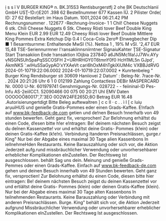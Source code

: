 ị s s ï V BURGER KING® n. BK.315S3 Rentísburgerstfj 2 ohe BK Deutschlanií GmbH USŢ-!D:r)E201 .398 62 Bestellnummer 677 Kassen İÜ. 2 Pilister Orde( ID: 27 62 Bestellart: im Haus Datum. 1001,2024 06:21.42 PM Rechnungsnummer . 122677 -Rechnung-Invoice- 1 1 Chil! Cheese Nuggets 6 stk. Chili Cheese Nuggets 6 Stk. Cheesy Rösti tover Beef Double King Menu Klein EUR 2.99 EUR 12.49 Cheesy Riisti lover Beef Double Mittlere King Pommes Extra Ketchup Dip 0.4 I Coca-Cola 2ero® Elnwegbecher Dip ■ 1 ßesarntsurnme: Enthaltende MwSI (%). Nettoa 1 , 19% M vSI. '2,47 EUR 15,48 TSE-Seriennurmner I'ransaklinnsniirntner SignaiuKahter ŢSE-Signatur Start Ţransakiion Ende !ransaktion lOijbia 23784Ö a6JN5Mc1lla!JJ7Wv.AYy vNSGNSUhSpaPqSSCOSFH 2+URHRHGY0T6tmnY0f0 HcH1ML5n GJpd', ÁkmNKS '.wIHuSSaGypAO’xYXAeVt cari6hOxM4hTgkiXiUM4c VXBBJdRVG 2024-01-10719:22:06.0002 2024-01-10719:22:07.0002 * Kunrtenbeleg " Burger King Rendsburger sti 30609 Haniiovei 2 Datum' : Beleg-Nr. 7race-Nr. . 2024 20:21:26 Uhr 6 1 0 012199 Zahlung Contactless DEBir MASPERCARD Nr. 0000 U-Nr. 601979741 Genshmigungs-Nr. 028722 - - feiininal-ID Pes-Infu AS-2eiilCC1. 52090466 00 075 00 20:21 Uhl EMV Daten OOOOOÖ80017',7.'3EO 0O2W24FE265D;8O Betrag EUR 16.48 .Autorisierungertdigt Bitte Beleg auftewaltren ] c c II · c . . ì I [ c luiụ arụuiHUS und genieße Gratis-Pommes eder einen Grads-Kaffee. E!nfach auf www.bk-feedback-de.com getien und de!nen Besuch !nnerha!b von 49 stunden bewerfen. Geht ganz fix, versprochen! Zur Be!ohnung erhä!tst du einen Code, d!esen bitte h!er e!ntragen: Be! deinem nächsten Besuch zeigst du deînen Kassenzette! vor und erhä!tst deine Gratis- Pommes (k!ein) oder deinen Gratis-Kaffee (k!e!n). Verbindung Itanderen Preisnachlässen, gurge.r King" Nur bei der Abgabe eines maximal 30 Tage alien Kassenbons In ielInehmeHden Restaurants. Keine Barauszahlung oder sich vor, die Aktion Jederzeit aufg.rund missbräuchlicher Verwendung oder unvorhersehbarer erheblicher Komplikationen elnZustellen. Der Rechtsweg Ist ausgeschlossen. behält Sag uns dein. Meinung und genieße Grads-Pemmes oder einen Grads-Kaffee. Einfach auf www.bk-feedback-de.com gehen und deinen Besuch innerhalb von 49 Stunden bewerten. Geht ganz fix, versproctien! Zur Belohnung erhältst du einen Code, diesen bitte hier eintragen: Be! deinem nächsten Besuch zeigst du deinen Kassenzettel vor und ertiältst deine Gratis- Pommes (klein) oder deinen Gratis-Kaffee (klein). Nur bei der Abgabe eines maximal 30 Tage alten Kassenbons In teilnehmenden Restaurants. Keine Barauszahlung oder Verbindung mit anderen Preisnachlässen. Burge. King" behält sich vor, die Aktion Jederzeit aufgrund Missbräuchlicher Verwendung oder unvorhersehbarer erheblicher Komplikationen elnZustellen. Der Rechtsweg Ist ausgeschlossen.
